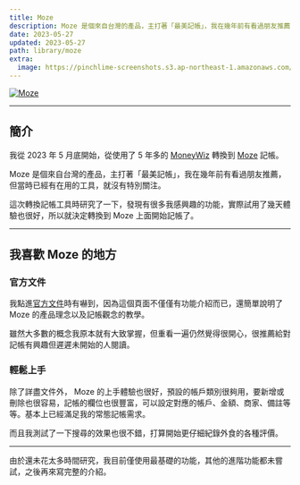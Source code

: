```yaml
---
title: Moze
description: Moze 是個來自台灣的產品，主打著「最美記帳」，我在幾年前有看過朋友推薦，但當時已經有在用的工具，就沒有特別關注。這次轉換記帳工具時研究了一下，發現有很多我感興趣的功能，實際試用了幾天體驗也很好，所以就決定轉換到 Moze 上面開始記帳了。
date: 2023-05-27
updated: 2023-05-27
path: library/moze
extra:
  image: https://pinchlime-screenshots.s3.ap-northeast-1.amazonaws.com/moze_7GA7gP.webp
---
```


<a href="https://pinchlime-screenshots.s3.ap-northeast-1.amazonaws.com/moze_7GA7gP.webp" data-fancybox data-caption="Moze">
  <img src="https://pinchlime-screenshots.s3.ap-northeast-1.amazonaws.com/moze_7GA7gP.webp" loading="lazy" alt="Moze" align="center" />
</a>
<br>

---

## 簡介

我從 2023 年 5 月底開始，從使用了 5 年多的 [MoneyWiz](@/library/toolbox/inactive/moneywiz.md) 轉換到 [Moze](https://moze.app/) 記帳。

Moze 是個來自台灣的產品，主打著「最美記帳」，我在幾年前有看過朋友推薦，但當時已經有在用的工具，就沒有特別關注。

這次轉換記帳工具時研究了一下，發現有很多我感興趣的功能，實際試用了幾天體驗也很好，所以就決定轉換到 Moze 上面開始記帳了。

---

## 我喜歡 Moze 的地方

### 官方文件

我點進[官方文件](https://doc.moze.app/)時有嚇到，因為這個頁面不僅僅有功能介紹而已，還簡單說明了 Moze 的產品理念以及記帳觀念的教學。

雖然大多數的概念我原本就有大致掌握，但重看一遍仍然覺得很開心，很推薦給對記帳有興趣但遲遲未開始的人閱讀。

### 輕鬆上手

除了詳盡文件外， Moze 的上手體驗也很好，預設的帳戶類別很夠用，要新增或刪除也很容易，記帳的欄位也很豐富，可以設定對應的帳戶、金額、商家、備註等等。基本上已經滿足我的常態記帳需求。

而且我測試了一下搜尋的效果也很不錯，打算開始更仔細紀錄外食的各種評價。

---

由於還未花太多時間研究，我目前僅使用最基礎的功能，其他的進階功能都未嘗試，之後再來寫完整的介紹。




